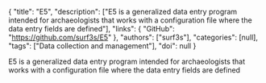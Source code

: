 {
  "title": "E5",
  "description": ["E5 is a generalized data entry program intended for archaeologists that works with a configuration file where the data entry fields are defined"],
  "links": {
    "GitHub": "https://github.com/surf3s/E5"
  },
  "authors": ["surf3s"],
  "categories": [null],
  "tags": ["Data collection and management"],
  "doi": null
}

<!-- Generated by csv2md.R – do not edit by hand -->

E5 is a generalized data entry program intended for archaeologists that works with a configuration file where the data entry fields are defined